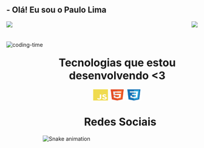 ##  - Olá! Eu sou o Paulo Lima 
<div>
  
  <img  height="180em" src="https://github-readme-stats.vercel.app/api?username=DevPauloVictorLima&show_icons=true&theme=midnight-purple&include_all_commits=true&count_private=true"/>
  <img align="right" height="180em" src="https://github-readme-stats.vercel.app/api/top-langs/?username=DevPauloVictorLima&layout=compact&langs_count=16&theme=midnight-purple"/>
</div>
<br>

<div  align="center"> 
  <div style="display: inline_block"><br>
    <img align="left" height="250" alt="coding-time" src="code.gif">
    <h1 align="center">Tecnologias que estou desenvolvendo <3</h1>
    <img align="center" height="30" width="40" alt="js-icon"  src="https://raw.githubusercontent.com/devicons/devicon/master/icons/javascript/javascript-plain.svg">
   <img align="center" height="30" width="40" alt="html-icon" src="https://raw.githubusercontent.com/devicons/devicon/master/icons/html5/html5-original.svg">
    <img align="center" height="30" width="40" alt="css-icon" src="https://raw.githubusercontent.com/devicons/devicon/master/icons/css3/css3-original.svg"> 
   </div>
   <h1 align="center">Redes Sociais</h1>
   
</div>

![Snake animation](https://github.com/DevPauloVictorLima/DevPauloVictorLima/blob/output/github-contribution-grid-snake.svg)

